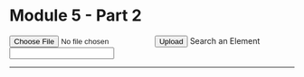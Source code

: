 <html>
<head>
    <title>CUNY DATA608/2 - Zachary Herold </title>
    <link rel="stylesheet" href="css/bootstrap.min.css">
</head>
<body>
    <style type="text/css">
        td { 
            padding: 0px;
            border: 1px solid green;
        }
        table { 
            border-spacing: 2px;
            border-collapse: separate;
        }
    </style>   
</body>
<body>
<script type="text/javascript">

    function Upload() {
        var fileUpload = document.getElementById("fileUpload");
        var regex = /^([a-zA-Z0-9\s_\\.\-:])+(.csv|.txt)$/;
        if (regex.test(fileUpload.value.toLowerCase())) {
            if (typeof (FileReader) != "undefined") {
                var reader = new FileReader();
                reader.onload = function (e) {
                    var table = document.createElement("table");
                    table.setAttribute("class", "table.upload");
                    //table.className="tbl";
                    var rows = e.target.result.split("\n");
                    for (var i = 0; i < rows.length; i++) {
                        var cells = rows[i].split(",");
                        if (cells.length > 1) {
                            var row = table.insertRow(-1);
                            for (var j = 0; j < cells.length; j++) {
                                var cell = row.insertCell(-1);
                                cell.innerHTML = cells[j];
                            }
                        }
                    }
                    var dvCSV = document.getElementById("dvCSV");
                    dvCSV.innerHTML = "";
                    dvCSV.appendChild(table);
                }
                reader.readAsText(fileUpload.files[0]);
            } else {
                alert("This browser does not support HTML5.");
            }
        } else {
            alert("Please upload a valid CSV file.");
        }
    }
    // from https://www.aspsnippets.com/Articles/Import-CSV-File-to-HTML-Table-using-JavaScript.aspx

    function searchTable() {
        var input, filter, found, table, tr, td, i, j;
        input = document.getElementById("myInput");
        filter = input.value.toUpperCase();
        table = document.getElementById("dvCSV");
        tr = table.getElementsByTagName("tr");
        for (i = 0; i < tr.length; i++) {
            td = tr[i].getElementsByTagName("td");
            for (j = 0; j < td.length; j++) {
                if (td[j].innerHTML.toUpperCase().indexOf(filter) > -1) {
                    found = true;
                }
            }
            if (found) {
                tr[i].style.display = "";
                found = false;
            } else {
                tr[i].style.display = "none";
            }
        }
    }
    //from https://stackoverflow.com/questions/9127498/how-to-perform-a-real-time-search-and-filter-on-a-html-table
    //solution by Tarik
</script>

<h1> Module 5 - Part 2</h1>
<input type="file" id="fileUpload" />
<input type="button" id="upload" value="Upload" onclick="Upload()" />
<label for="myInput">Search an Element</label>
<input id='myInput' onkeyup='searchTable()' type='text'>
<br>
<hr />
<div id="dvCSV">
</div>
</body>
</html>
